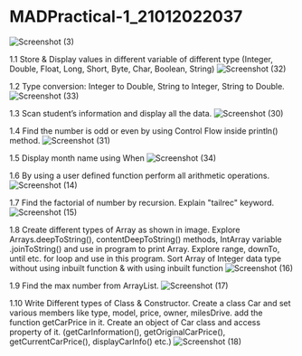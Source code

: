 # MADPractical-1_21012022037
![Screenshot (3)](https://user-images.githubusercontent.com/110801512/183340713-8c5909b7-18c4-4fdf-8cf1-830413678646.png)

1.1 Store & Display values in different variable of different type (Integer, Double, Float, Long, Short, Byte, Char, Boolean, String)
![Screenshot (32)](https://user-images.githubusercontent.com/110801512/183867004-8b997bb6-ca95-4e1e-98e7-05cad2c84db2.png)

1.2 Type conversion:
Integer to Double, String to Integer, String to Double.
![Screenshot (33)](https://user-images.githubusercontent.com/110801512/183867721-87a5ed35-8dbf-47d9-80e2-0e2e88076023.png)

1.3 Scan student’s information and display all the data.
![Screenshot (30)](https://user-images.githubusercontent.com/110801512/183859416-81e47417-1da1-4b05-b4b9-98d8ceae567d.png)

1.4 Find the number is odd or even by using Control Flow inside println() method.
![Screenshot (31)](https://user-images.githubusercontent.com/110801512/183866030-4cec39d4-f435-4d77-90bb-eaf27ef3526b.png)

1.5 Display month name using When
![Screenshot (34)](https://user-images.githubusercontent.com/110801512/183869855-ef6e6424-1802-4358-8c03-8ac28955588f.png)

1.6 By using a user defined function perform all arithmetic operations.
![Screenshot (14)](https://user-images.githubusercontent.com/110801512/186218069-0e556a5b-1ad5-49c9-ac37-eaf9322bfdec.png)

1.7 Find the factorial of number by recursion. Explain "tailrec" keyword.
![Screenshot (15)](https://user-images.githubusercontent.com/110801512/186218095-7b17d3c9-a8d8-4832-bb0a-fbdc6bc5324f.png)

1.8 Create different types of Array as shown in image. Explore Arrays.deepToString(), contentDeepToString() methods, IntArray variable .joinToString()  and use in program to print Array. Explore range, downTo, until etc. for loop and use in this program. Sort Array of Integer data type without using inbuilt function & with using inbuilt function
![Screenshot (16)](https://user-images.githubusercontent.com/110801512/186218222-77c8e652-d42a-4da1-94b6-21db65e4241c.png)

1.9 Find the max number from ArrayList.
![Screenshot (17)](https://user-images.githubusercontent.com/110801512/186218239-a1d0f824-20ee-426a-b69d-1baf5eee6bc5.png)

1.10 Write Different types of Class & Constructor. Create a class Car and set various members like type, model, price, owner, milesDrive. add the function getCarPrice in it. Create an object of Car class and access property of it. (getCarInformation(), getOriginalCarPrice(), getCurrentCarPrice(), displayCarInfo() etc.)
![Screenshot (18)](https://user-images.githubusercontent.com/110801512/186218267-e5e98cf1-35f6-40ff-b404-3a628eb69bd5.png)
